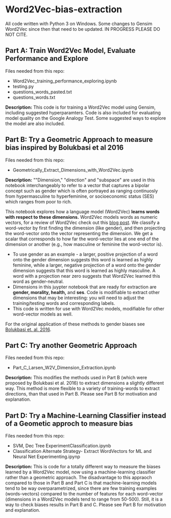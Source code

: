 # Word2Vec-bias-extraction

All code written with Python 3 on Windows. Some changes to Gensim Word2Vec since then that need to be updated. IN PROGRESS PLEASE DO NOT CITE. 

## Part A:  Train Word2Vec Model, Evaluate Performance and Explore
Files needed from this repo:
* Word2Vec_training_performance_exploring.ipynb
* testing.py
* questions_words_pasted.txt
* questions_words.txt

**Description:** This code is for training a Word2Vec model using Gensim, including suggested hyperparamters. Code is also included for evaluating model quality on the Google Analogy Test. Some suggested ways to explore the model are also included. 

## Part B: Try a Geometric Approach to measure bias inspired by Bolukbasi et al 2016
Files needed from this repo:
* Geometrically_Extract_Dimensions_with_Word2Vec.ipynb

**Description:** ""Dimension," "direction" and "subspace" are used in this notebook interchangeably to refer to a vector that captures a bipolar concept such as gender which is often portrayed as ranging continuosly from hypermasculine to hyperfeminine, or socioeconomic status (SES) which ranges from poor to rich. 

This notebook explores how a language model (Word2Vec) **learns words with respect to these dimensions.** Word2Vec models words as numeric vectors, for a review of Word2Vec check out this [blog post](http://mccormickml.com/2016/04/19/word2vec-tutorial-the-skip-gram-model/). We classify a word-vector by first finding the dimension (like gender), and then projecting the word-vector onto the vector representing the dimension. We get a scalar that corresponds to how far the word-vector lies at one end of the dimension or another (e.g., how masculine or feminine the word-vector is).
* To use gender as an example - a larger, positive projection of a word onto the gender dimension suggests this word is learned as highly feminine, while a larger, negative projection of a word onto the gender dimension suggests that this word is learned as highly masculine. A word with a projection near zero suggests that Word2Vec learned this word as gender-neutral. 
* Dimensions in this juypter notebook that are ready for extraction are **gender, morality, health,** and **ses**. Code is modifiable to extract other dimensions that may be interesting: you will need to adjust the training/testing words and corresponding labels. 
* This code is written for use with Word2Vec models, modifiable for other word-vector models as well. 

For the original application of these methods to gender biases see [Bolukbasi et. al. 2016](https://arxiv.org/abs/1607.06520).



## Part C: Try another Geometric Approach 
Files needed from this repo:

* Part_C_Larsen_W2V_Dimension_Extraction.ipynb

**Description:** This modifies the methods used in Part B (which were proposed by Bolukbasi et al. 2016) to extract dimensions a slightly different way. This method is more flexible to a variety of training-words to extract directions, than that used in Part B. Please see Part B for motivation and explanation. 


## Part D: Try a Machine-Learning Classifier instead of a Geometic approch to measure bias
Files needed from this repo:

* SVM, Dec Tree ExperimentClassification.ipynb
* Classification Alternate Strategy- Extract WordVectors for ML and Neural Net Experimenting.ipynp

**Description:** This is code for a totally different way to measure the biases learned by a Word2Vec model, now using a machine-learning classifier rather than a geometric approach. The disadvantage to this appraoch compared to those in Part B and Part C is that machine-learning models tend to be way overparametrized, since there are few training examples (words-vectors) compared to the number of features for each word-vector (dimensions in a Word2Vec models tend to range from 50-500). Still, it is a way to check biases results in Part B and C. Please see Part B for motivation and explanation. 



